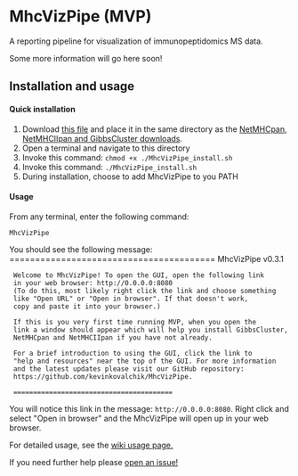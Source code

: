 # MhcVizPipe (MVP)
A reporting pipeline for visualization of immunopeptidomics MS data.

Some more information will go here soon!

## Installation and usage

#### Quick installation
1. Download [this file](https://github.com/kevinkovalchik/MhcVizPipe/raw/master/MhcVizPipe_install.sh) and place
it in the same directory as the [NetMHCpan, NetMHCIIpan and GibbsCluster downloads](https://github.com/kevinkovalchik/MhcVizPipe/wiki/Downloading-third-party-software).
2. Open a terminal and navigate to this directory
3. Invoke this command: `chmod +x ./MhcVizPipe_install.sh`
4. Invoke this command: `./MhcVizPipe_install.sh`
5. During installation, choose to add MhcVizPipe to you PATH

#### Usage
From any terminal, enter the following command:
```
MhcVizPipe
```
You should see the following message:
     ========================================
     MhcVizPipe v0.3.1

     Welcome to MhcVizPipe! To open the GUI, open the following link
     in your web browser: http://0.0.0.0:8080
     (To do this, most likely right click the link and choose something
     like "Open URL" or "Open in browser". If that doesn't work,
     copy and paste it into your browser.)

     If this is you very first time running MVP, when you open the 
     link a window should appear which will help you install GibbsCluster,
     NetMHCpan and NetMHCIIpan if you have not already.

     For a brief introduction to using the GUI, click the link to
     "help and resources" near the top of the GUI. For more information
     and the latest updates please visit our GitHub repository:
     https://github.com/kevinkovalchik/MhcVizPipe.

     ========================================
You will notice this link in the message: `http://0.0.0.0:8080`. Right click and select "Open in browser" and
the MhcVizPipe will open up in your web browser.

For detailed usage, see the [wiki usage page.](https://github.com/kevinkovalchik/MhcVizPipe/wiki/Usage)

If you need further help please [open an issue!](https://github.com/kevinkovalchik/MhcVizPipe/issues)